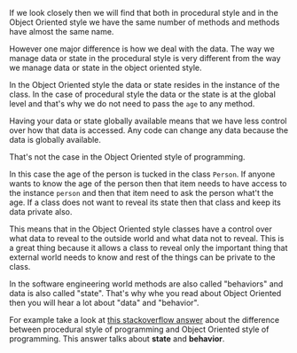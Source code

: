 If we look closely then we will find that both in procedural style and in the
Object Oriented style we have the same number of methods and methods have almost
the same name.

However one major difference is how we deal with the data. The way we manage
data or state in the procedural style is very different from the way we manage
data or state in the object oriented style.

In the Object Oriented style the data or state resides in the instance of the
class. In the case of procedural style the data or the state is at the global
level and that's why we do not need to pass the `age` to any method.

Having your data or state globally available means that we have less control
over how that data is accessed. Any code can change any data because the data is
globally available.

That's not the case in the Object Oriented style of programming.

In this case the age of the person is tucked in the class `Person`. If anyone
wants to know the age of the person then that item needs to have access to the
instance `person` and then that item need to ask the person what't the age. If a
class does not want to reveal its state then that class and keep its data
private also.

This means that in the Object Oriented style classes have a control over what
data to reveal to the outside world and what data not to reveal. This is a great
thing because it allows a class to reveal only the important thing that external
world needs to know and rest of the things can be private to the class.

In the software engineering world methods are also called "behaviors" and data
is also called "state". That's why whe you read about Object Oriented then you
will hear a lot about "data" and "behavior".

For example take a look at
[this stackoverflow answer](https://stackoverflow.com/questions/60116769/what-is-the-difference-between-object-oriented-programming-and-procedural-program)
about the difference between procedural style of programming and Object Oriented
style of programming. This answer talks about **state** and **behavior**.
